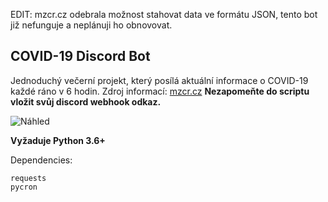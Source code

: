 EDIT: 
mzcr.cz odebrala možnost stahovat data ve formátu JSON, tento bot již nefunguje a neplánuji ho obnovovat.

## COVID-19 Discord Bot
Jednoduchý večerní projekt, který posílá aktuální informace o COVID-19 každé ráno v 6 hodin.
Zdroj informací: [mzcr.cz](https://onemocneni-aktualne.mzcr.cz/api/v2/covid-19/zakladni-prehled.json)
**Nezapomeňte do scriptu vložit svůj discord webhook odkaz.**


![Náhled](https://media.discordapp.net/attachments/808273939629473796/911731302481408060/unknown.png)

**Vyžaduje Python 3.6+**

Dependencies:

    requests
    pycron
